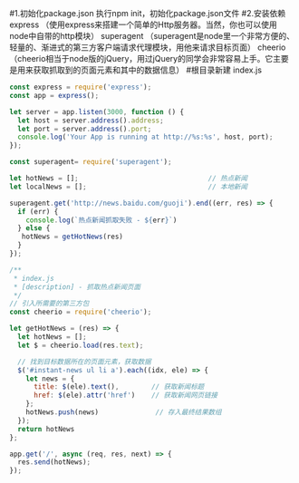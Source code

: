 #1.初始化package.json
执行npm init，初始化package.json文件
#2.安装依赖
express （使用express来搭建一个简单的Http服务器。当然，你也可以使用node中自带的http模块）
superagent （superagent是node里一个非常方便的、轻量的、渐进式的第三方客户端请求代理模块，用他来请求目标页面）
cheerio （cheerio相当于node版的jQuery，用过jQuery的同学会非常容易上手。它主要是用来获取抓取到的页面元素和其中的数据信息）
#根目录新建 index.js
```Javascript
const express = require('express');
const app = express();

let server = app.listen(3000, function () {
  let host = server.address().address;
  let port = server.address().port;
  console.log('Your App is running at http://%s:%s', host, port);
});

const superagent= require('superagent');

let hotNews = [];                                // 热点新闻
let localNews = [];                              // 本地新闻

superagent.get('http://news.baidu.com/guoji').end((err, res) => {
  if (err) {
    console.log(`热点新闻抓取失败 - ${err}`)
  } else {
   hotNews = getHotNews(res)
  }
});

/**
 * index.js
 * [description] - 抓取热点新闻页面
 */
// 引入所需要的第三方包
const cheerio = require('cheerio');

let getHotNews = (res) => {
  let hotNews = [];
  let $ = cheerio.load(res.text);

  // 找到目标数据所在的页面元素，获取数据
  $('#instant-news ul li a').each((idx, ele) => {
    let news = {
      title: $(ele).text(),        // 获取新闻标题
      href: $(ele).attr('href')    // 获取新闻网页链接
    };
    hotNews.push(news)              // 存入最终结果数组
  });
  return hotNews
};

app.get('/', async (req, res, next) => {
  res.send(hotNews);
});
```